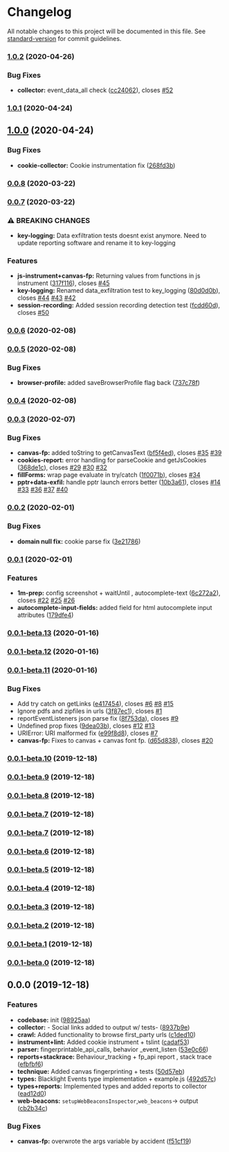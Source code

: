 # Changelog

All notable changes to this project will be documented in this file. See [standard-version](https://github.com/conventional-changelog/standard-version) for commit guidelines.

### [1.0.2](https://gitlab.com/the_markup/blacklight/compare/@themarkup/blacklight@1.0.1...@themarkup/blacklight@1.0.2) (2020-04-26)


### Bug Fixes

* **collector:** event_data_all check ([cc24062](https://gitlab.com/the_markup/blacklight/commit/cc2406274fd9b4e6390add44c199cf37c2b7b1c4)), closes [#52](https://gitlab.com/the_markup/blacklight/issues/52)

### [1.0.1](https://gitlab.com/the_markup/blacklight/compare/@themarkup/blacklight@1.0.0...@themarkup/blacklight@1.0.1) (2020-04-24)

## [1.0.0](https://gitlab.com/the_markup/blacklight/compare/@themarkup/blacklight@0.0.8...@themarkup/blacklight@1.0.0) (2020-04-24)


### Bug Fixes

* **cookie-collector:** Cookie instrumentation fix ([268fd3b](https://gitlab.com/the_markup/blacklight/commit/268fd3baf124774b9af2f00f88508e41e42a6ed3))

### [0.0.8](https://gitlab.com/the_markup/blacklight/compare/@themarkup/blacklight@0.0.7...@themarkup/blacklight@0.0.8) (2020-03-22)

### [0.0.7](https://gitlab.com/the_markup/blacklight/compare/@themarkup/blacklight@0.0.6...@themarkup/blacklight@0.0.7) (2020-03-22)


### ⚠ BREAKING CHANGES

* **key-logging:** Data exfiltration tests doesnt exist anymore. Need to update reporting software and rename it to key-logging

### Features

* **js-instrument+canvas-fp:** Returning  values from functions in js instrument ([317f116](https://gitlab.com/the_markup/blacklight/commit/317f116c58b3ded8f6c433333a77e85cba4a8d54)), closes [#45](https://gitlab.com/the_markup/blacklight/issues/45)
* **key-logging:** Renamed data_exfiltration test to key_logging ([80d0d0b](https://gitlab.com/the_markup/blacklight/commit/80d0d0bd41f67642e5758dd0ba964cde96a1d2fe)), closes [#44](https://gitlab.com/the_markup/blacklight/issues/44) [#43](https://gitlab.com/the_markup/blacklight/issues/43) [#42](https://gitlab.com/the_markup/blacklight/issues/42)
* **session-recording:** Added session recording detection test ([fcdd60d](https://gitlab.com/the_markup/blacklight/commit/fcdd60da4c7f2dad2e738fd2d0776638a1b767f7)), closes [#50](https://gitlab.com/the_markup/blacklight/issues/50)

### [0.0.6](https://gitlab.com/the_markup/blacklight/compare/@themarkup/blacklight@0.0.5...@themarkup/blacklight@0.0.6) (2020-02-08)

### [0.0.5](https://gitlab.com/the_markup/blacklight/compare/@themarkup/blacklight@0.0.4...@themarkup/blacklight@0.0.5) (2020-02-08)


### Bug Fixes

* **browser-profile:** added saveBrowserProfile flag back ([737c78f](https://gitlab.com/the_markup/blacklight/commit/737c78fe91069ddf0410c180a453c29aff787744))

### [0.0.4](https://gitlab.com/the_markup/blacklight/compare/@themarkup/blacklight@0.0.3...@themarkup/blacklight@0.0.4) (2020-02-08)

### [0.0.3](https://gitlab.com/the_markup/blacklight/compare/@themarkup/blacklight@0.0.2...@themarkup/blacklight@0.0.3) (2020-02-07)


### Bug Fixes

* **canvas-fp:** added toString to getCanvasText ([bf5f4ed](https://gitlab.com/the_markup/blacklight/commit/bf5f4ed51a2768f95763b69adeaa20baa056399b)), closes [#35](https://gitlab.com/the_markup/blacklight/issues/35) [#39](https://gitlab.com/the_markup/blacklight/issues/39)
* **cookies-report:** error handling for parseCookie and getJsCookies ([368de1c](https://gitlab.com/the_markup/blacklight/commit/368de1c8a77865f68e1e0583f743e011484aea21)), closes [#29](https://gitlab.com/the_markup/blacklight/issues/29) [#30](https://gitlab.com/the_markup/blacklight/issues/30) [#32](https://gitlab.com/the_markup/blacklight/issues/32)
* **fillForms:** wrap page evaluate in try/catch ([1f0071b](https://gitlab.com/the_markup/blacklight/commit/1f0071bf843f291ee82a4a4c781c4b4daac0a3d6)), closes [#34](https://gitlab.com/the_markup/blacklight/issues/34)
* **pptr+data-exfil:** handle pptr launch errors better ([10b3a61](https://gitlab.com/the_markup/blacklight/commit/10b3a613d427ad3f6dab7a4cf149da12ef56c4a5)), closes [#14](https://gitlab.com/the_markup/blacklight/issues/14) [#33](https://gitlab.com/the_markup/blacklight/issues/33) [#36](https://gitlab.com/the_markup/blacklight/issues/36) [#37](https://gitlab.com/the_markup/blacklight/issues/37) [#40](https://gitlab.com/the_markup/blacklight/issues/40)

### [0.0.2](https://gitlab.com/the_markup/blacklight/compare/@themarkup/blacklight@0.0.1...@themarkup/blacklight@0.0.2) (2020-02-01)


### Bug Fixes

* **domain null fix:** cookie parse fix ([3e21786](https://gitlab.com/the_markup/blacklight/commit/3e21786e1068345718c1aa2cc888880353ba0759))

### [0.0.1](https://gitlab.com/the_markup/blacklight/compare/@themarkup/blacklight@0.0.1-beta.13...@themarkup/blacklight@0.0.1) (2020-02-01)


### Features

* **1m-prep:** config screenshot + waitUntil , autocomplete-text ([6c272a2](https://gitlab.com/the_markup/blacklight/commit/6c272a285b980bb63341b28e87b0f751af305ca6)), closes [#22](https://gitlab.com/the_markup/blacklight/issues/22) [#25](https://gitlab.com/the_markup/blacklight/issues/25) [#26](https://gitlab.com/the_markup/blacklight/issues/26)
* **autocomplete-input-fields:** added field for html autocomplete input attributes ([179dfe4](https://gitlab.com/the_markup/blacklight/commit/179dfe47d48840655ebd681be36401cf012ea9db))

### [0.0.1-beta.13](https://gitlab.com/the_markup/blacklight/compare/@themarkup/blacklight@0.0.1-beta.12...@themarkup/blacklight@0.0.1-beta.13) (2020-01-16)

### [0.0.1-beta.12](https://gitlab.com/the_markup/blacklight/compare/@themarkup/blacklight@0.0.1-beta.11...@themarkup/blacklight@0.0.1-beta.12) (2020-01-16)

### [0.0.1-beta.11](https://gitlab.com/the_markup/blacklight/compare/@themarkup/blacklight@0.0.1-beta.10...@themarkup/blacklight@0.0.1-beta.11) (2020-01-16)


### Bug Fixes

* Add try catch on getLinks ([e417454](https://gitlab.com/the_markup/blacklight/commit/e417454a7fe654734d9c9818664cea58672e08ef)), closes [#6](https://gitlab.com/the_markup/blacklight/issues/6) [#8](https://gitlab.com/the_markup/blacklight/issues/8) [#15](https://gitlab.com/the_markup/blacklight/issues/15)
* Ignore pdfs and zipfiles in urls ([3f87ec1](https://gitlab.com/the_markup/blacklight/commit/3f87ec16ec5ccdae8a729cf181f4919e958da798)), closes [#1](https://gitlab.com/the_markup/blacklight/issues/1)
* reportEventListeners json parse fix ([8f753da](https://gitlab.com/the_markup/blacklight/commit/8f753da7f0c3237ee2bc88612db11c0859b253e2)), closes [#9](https://gitlab.com/the_markup/blacklight/issues/9)
* Undefined prop fixes ([9dea03b](https://gitlab.com/the_markup/blacklight/commit/9dea03bea810627beef94fbab1467f8ee4dee6aa)), closes [#12](https://gitlab.com/the_markup/blacklight/issues/12) [#13](https://gitlab.com/the_markup/blacklight/issues/13)
* URIError: URI malformed fix ([e99f8d8](https://gitlab.com/the_markup/blacklight/commit/e99f8d83f9dbfd9402b3e1047950219a7c0dcdb5)), closes [#7](https://gitlab.com/the_markup/blacklight/issues/7)
* **canvas-fp:** Fixes to canvas + canvas font fp. ([d65d838](https://gitlab.com/the_markup/blacklight/commit/d65d8387d6b71c9ba82028aefedd3810c1048503)), closes [#20](https://gitlab.com/the_markup/blacklight/issues/20)

### [0.0.1-beta.10](https://gitlab.com/the_markup/blacklight/compare/@themarkup/blacklight@0.0.1-beta.9...@themarkup/blacklight@0.0.1-beta.10) (2019-12-18)

### [0.0.1-beta.9](https://gitlab.com/the_markup/blacklight/compare/@themarkup/blacklight@0.0.1-beta.8...@themarkup/blacklight@0.0.1-beta.9) (2019-12-18)

### [0.0.1-beta.8](https://gitlab.com/the_markup/blacklight/compare/@themarkup/blacklight@0.0.1-beta.7...@themarkup/blacklight@0.0.1-beta.8) (2019-12-18)

### [0.0.1-beta.7](https://gitlab.com/the_markup/blacklight/compare/@themarkup/blacklight@0.0.1-beta.7...@themarkup/blacklight@0.0.1-beta.7) (2019-12-18)

### [0.0.1-beta.7](https://gitlab.com/the_markup/blacklight/compare/@themarkup/blacklight@0.0.1-beta.6...@themarkup/blacklight@0.0.1-beta.7) (2019-12-18)

### [0.0.1-beta.6](https://gitlab.com/the_markup/blacklight/compare/@themarkup/blacklight@0.0.1-beta.5...@themarkup/blacklight@0.0.1-beta.6) (2019-12-18)

### [0.0.1-beta.5](https://gitlab.com/the_markup/blacklight/compare/@themarkup/blacklight@0.0.1-beta.4...@themarkup/blacklight@0.0.1-beta.5) (2019-12-18)

### [0.0.1-beta.4](https://gitlab.com/the_markup/blacklight/compare/@themarkup/blacklight@0.0.1-beta.3...@themarkup/blacklight@0.0.1-beta.4) (2019-12-18)

### [0.0.1-beta.3](https://gitlab.com/the_markup/blacklight/compare/@themarkup/blacklight@0.0.1-beta.2...@themarkup/blacklight@0.0.1-beta.3) (2019-12-18)

### [0.0.1-beta.2](https://gitlab.com/the_markup/blacklight/compare/@themarkup/blacklight@0.0.1-beta.1...@themarkup/blacklight@0.0.1-beta.2) (2019-12-18)

### [0.0.1-beta.1](https://gitlab.com/the_markup/blacklight/compare/@themarkup/blacklight@0.0.1-beta.0...@themarkup/blacklight@0.0.1-beta.1) (2019-12-18)

### [0.0.1-beta.0](https://gitlab.com/the_markup/blacklight/compare/@themarkup/blacklight@0.0.0...@themarkup/blacklight@0.0.1-beta.0) (2019-12-18)

## 0.0.0 (2019-12-18)

### Features

- **codebase:** init ([98925aa](https://gitlab.com/the_markup/blacklight/commit/98925aa0c56c44588caa19fd6e6e10e014c666cb))
- **collector:** - Social links added to output w/ tests- ([8937b9e](https://gitlab.com/the_markup/blacklight/commit/8937b9e1c8a9ad8317c1cd8ce1221b5fdd3d3a90))
- **crawl:** Added functionality to browse first_party urls ([c1ded10](https://gitlab.com/the_markup/blacklight/commit/c1ded104cfb343be34812d6c2c06641b437722ab))
- **instrument+lint:** Added cookie instrument + tslint ([cadaf53](https://gitlab.com/the_markup/blacklight/commit/cadaf535d76c3861d42964c61e8c1bcd926f6fef))
- **parser:** fingerprintable_api_calls, behavior \_event_listen ([53e0c66](https://gitlab.com/the_markup/blacklight/commit/53e0c66924640f36375e7d066641f1471bebbc89))
- **reports+stackrace:** Behaviour_tracking + fp_api report , stack trace ([efbfbf6](https://gitlab.com/the_markup/blacklight/commit/efbfbf69bcd28d3c351e01aee9de2b09f323ec35))
- **technique:** Added canvas fingerprinting + tests ([50d57eb](https://gitlab.com/the_markup/blacklight/commit/50d57eb407b6c8a823b655862be206f778b208ad))
- **types:** Blacklight Events type implementation + example.js ([492d57c](https://gitlab.com/the_markup/blacklight/commit/492d57c01dc7d0971c6236ca23a63ac84ea6f105))
- **types+reports:** Implemented types and added reports to collector ([ead12d0](https://gitlab.com/the_markup/blacklight/commit/ead12d0e2363588ffe13a37f199c75b4832d0ad7))
- **web-beacons:** `setupWebBeaconsInspector`,`web_beacons`-> output ([cb2b34c](https://gitlab.com/the_markup/blacklight/commit/cb2b34c5834fecc0e3d2328be02c30b8351785e8))

### Bug Fixes

- **canvas-fp:** overwrote the args variable by accident ([f51cf19](https://gitlab.com/the_markup/blacklight/commit/f51cf1928166a312add8275dfc882ae4e228549c))
